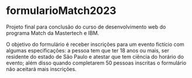 # formularioMatch2023
Projeto final para conclusão do curso de desenvolvimento web do programa Match da Mastertech e IBM.

O objetivo do formulário é receber inscrições para um evento fictício com algumas especificações: a pessoa tem que ter 18 anos ou mais, ser residente do estado de São Paulo e atestar que tem ciência do horário do evento;
além disso quando completarem 50 pessoas inscritas o formulário não aceitará mais inscrições.
